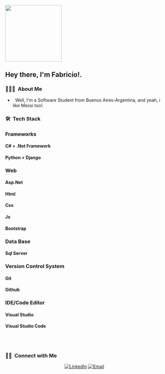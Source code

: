 <a href="https://github.com/FabricioDDV">

  <img height="180em" src="https://github-readme-stats.vercel.app/api/top-langs/?username=FabricioDDev&theme=buefy&layout=compact" />
</a>

<h2> Hey there, I'm Fabricio!.</h2> 
<h3> 👨🏻‍💻 &nbsp;About Me </h3>

- &nbsp; Well, I'm a Software Student from Buenos Aires-Argentina, and yeah, i like Messi too!. 

<h3> 🛠 &nbsp;Tech Stack</h3>

<h3>Frameworks</h3>
 <h4>C# + .Net Framework</h4>
 <h4>Python + Django</h4>
<h3>Web</h3>
  <h4>Asp.Net</h4>
  <h4>Html</h4>
  <h4>Css</h4>
  <h4>Js</h4>
  <h4>Bootstrap</h4>
<h3>Data Base</h3>
  <h4>Sql Server</h4>
<h3>Version Control System</h3>
  <h4>Git</h4>
  <h4>Github</h4>
<h3>IDE/Code Editor</h3>
  <h4>Visual Studio</h4>
  <h4>Visual Studio Code</h4>
<br/>

<br/>

<h3> 🤝🏻 &nbsp;Connect with Me </h3>

<p align="center">
<a href="www.linkedin.com/in/fabricio-di-paola-"><img alt="LinkedIn" src="https://img.shields.io/badge/LinkedIn-Fabricio%20DiPaola%20-blue?style=flat-square&logo=linkedin"></a>
<a href="fabriciodamiandipaola@gmail.com"><img alt="Email" src="https://img.shields.io/badge/Email-fabriciodamiandipaola@gmail.com-blue?style=flat-square&logo=gmail"></a>
</p>
